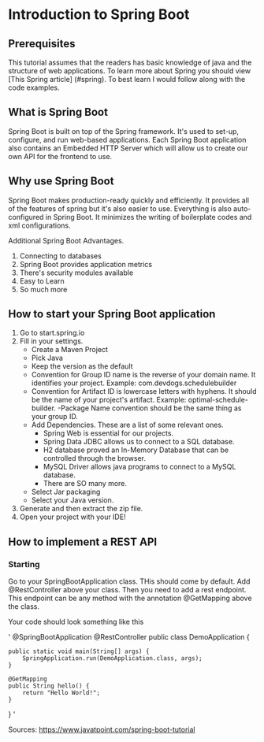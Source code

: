 # Introduction to Spring Boot


## Prerequisites 

This tutorial assumes that the readers has basic knowledge of java and the 
structure of web applications. To learn more about Spring you should view 
[This Spring article] (#spring). To best learn I would follow along with the code examples.

## What is Spring Boot
Spring Boot is built on top of the Spring framework. It's used to set-up, 
configure, and run web-based applications. Each Spring Boot application 
also contains an Embedded HTTP Server which will allow us to create our
 own API for the frontend to use.  

## Why use Spring Boot
Spring Boot makes production-ready quickly and efficiently. It provides 
all of the features of spring but it's also easier to use. Everything 
is also auto-configured in Spring Boot. It minimizes the writing of 
boilerplate codes and xml configurations.

Additional Spring Boot Advantages. 
1. Connecting to databases
2. Spring Boot provides application metrics
3. There's security modules available 
4. Easy to Learn
5. So much more



## How to start your Spring Boot application
1. Go to start.spring.io
2. Fill in your settings.
    - Create a Maven Project
    - Pick Java
    - Keep the version as the default
    - Convention for Group ID name is the reverse of your domain name.
     It identifies your project. Example: com.devdogs.schedulebuilder
    - Convention for Artifact ID is lowercase letters with hyphens. 
    It should be the name of your project's artifact. Example: 
    optimal-schedule-builder.
    -Package Name convention should be the same thing as your 
    group ID. 
    - Add Dependencies. These are a list of some relevant ones.  
        - Spring Web is essential for our projects.
        - Spring Data JDBC allows us to connect to a SQL database.
        - H2 database proved an In-Memory Database that can be 
        controlled through the browser.
        - MySQL Driver allows java programs to connect to a MySQL database. 
        - There are SO many more. 
    - Select Jar packaging
    - Select your Java version.
3. Generate and then extract the zip file.
4. Open your project with your IDE!


## How to implement a REST API

### Starting 
Go to your SpringBootApplication class. THis should come by default.
Add @RestController above your class. Then you need to add a rest endpoint. This endpoint can be any method with the annotation @GetMapping above the class.

Your code should look something like this 

'
@SpringBootApplication
@RestController
public class DemoApplication {

	public static void main(String[] args) {
		SpringApplication.run(DemoApplication.class, args);
	}

	@GetMapping
	public String hello() {
		return "Hello World!";
	}

}
'







Sources: 
https://www.javatpoint.com/spring-boot-tutorial